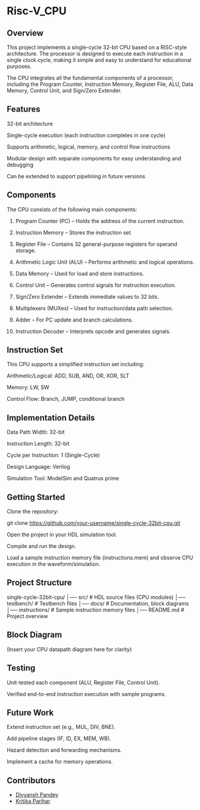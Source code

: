 # Risc-V_CPU
## Overview

This project implements a single-cycle 32-bit CPU based on a RISC-style architecture. The processor is designed to execute each instruction in a single clock cycle, making it simple and easy to understand for educational purposes.

The CPU integrates all the fundamental components of a processor, including the Program Counter, Instruction Memory, Register File, ALU, Data Memory, Control Unit, and Sign/Zero Extender.

## Features

32-bit architecture

Single-cycle execution (each instruction completes in one cycle)

Supports arithmetic, logical, memory, and control flow instructions

Modular design with separate components for easy understanding and debugging

Can be extended to support pipelining in future versions

## Components

The CPU consists of the following main components:

1. Program Counter (PC) – Holds the address of the current instruction.

2. Instruction Memory – Stores the instruction set.

3. Register File – Contains 32 general-purpose registers for operand storage.

4. Arithmetic Logic Unit (ALU) – Performs arithmetic and logical operations.

5. Data Memory – Used for load and store instructions.

6. Control Unit – Generates control signals for instruction execution.

7. Sign/Zero Extender – Extends immediate values to 32 bits.

8. Multiplexers (MUXes) – Used for instruction/data path selection.

9. Adder – For PC update and branch calculations.

10. Instruction Decoder – Interprets opcode and generates signals.

## Instruction Set

This CPU supports a simplified instruction set including:

Arithmetic/Logical: ADD, SUB, AND, OR, XOR, SLT

Memory: LW, SW

Control Flow: Branch, JUMP, conditional branch

## Implementation Details

Data Path Width: 32-bit

Instruction Length: 32-bit

Cycle per Instruction: 1 (Single-Cycle)

Design Language: Verilog

Simulation Tool: ModelSim and Quatrus prime

## Getting Started

Clone the repository:

git clone https://github.com/your-username/single-cycle-32bit-cpu.git


Open the project in your HDL simulation tool.

Compile and run the design.

Load a sample instruction memory file (instructions.mem) and observe CPU execution in the waveform/simulation.

## Project Structure
single-cycle-32bit-cpu/
│── src/                # HDL source files (CPU modules)
│── testbench/          # Testbench files
│── docs/               # Documentation, block diagrams
│── instructions/       # Sample instruction memory files
│── README.md           # Project overview

## Block Diagram

(Insert your CPU datapath diagram here for clarity)

## Testing

Unit-tested each component (ALU, Register File, Control Unit).

Verified end-to-end instruction execution with sample programs.

## Future Work

Extend instruction set (e.g., MUL, DIV, BNE).

Add pipeline stages (IF, ID, EX, MEM, WB).

Hazard detection and forwarding mechanisms.

Implement a cache for memory operations.

## Contributors  
- [Divyansh Pandey](https://github.com/roverpandey-stack)  
- [Kritika Parihar](https://github.com/Kritika-Parihar-20234091)  
